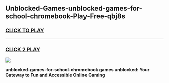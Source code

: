 
## Unblocked-Games-unblocked-games-for-school-chromebook-Play-Free-qbj8s
<h3>
<a href="https://premium76.site?title=unblocked-games-for-school-chromebook&ref=12A">CLICK TO PLAY</a></h3>
<hr>

<h3>
<a href="https://premium76.site?title=unblocked-games-for-school-chromebook&ref=12A">CLICK 2 PLAY</a>
  
</h3>

<a href="https://premium76.site?title=unblocked-games-for-school-chromebook&ref=12A"><img src="https://clearcache.store/games.png"></a>


**unblocked-games-for-school-chromebook games unblocked: Your Gateway to Fun and Accessible Online Gaming**
